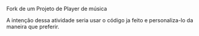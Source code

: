 Fork de um Projeto de Player de música 

A intenção dessa atividade seria usar o código ja feito e personaliza-lo da maneira que preferir.
